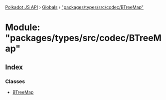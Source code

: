 [Polkadot JS API](../README.md) › [Globals](../globals.md) › ["packages/types/src/codec/BTreeMap"](_packages_types_src_codec_btreemap_.md)

# Module: "packages/types/src/codec/BTreeMap"

## Index

### Classes

* [BTreeMap](../classes/_packages_types_src_codec_btreemap_.btreemap.md)
